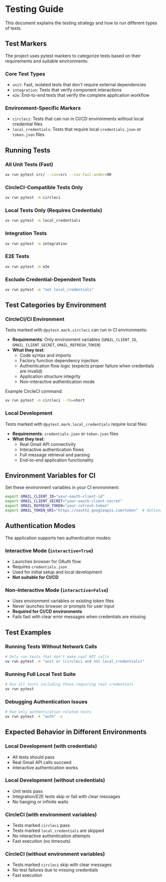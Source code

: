 # Testing Guide

This document explains the testing strategy and how to run different types of tests.

## Test Markers

The project uses pytest markers to categorize tests based on their requirements and suitable environments:

### Core Test Types
- `unit`: Fast, isolated tests that don't require external dependencies
- `integration`: Tests that verify component interactions  
- `e2e`: End-to-end tests that verify the complete application workflow

### Environment-Specific Markers
- `circleci`: Tests that can run in CI/CD environments without local credential files
- `local_credentials`: Tests that require local `credentials.json` or `token.json` files

## Running Tests

### All Unit Tests (Fast)
```bash
uv run pytest src/ --cov=src --cov-fail-under=90
```

### CircleCI-Compatible Tests Only
```bash
uv run pytest -m circleci
```

### Local Tests Only (Requires Credentials)
```bash
uv run pytest -m local_credentials
```

### Integration Tests
```bash
uv run pytest -m integration
```

### E2E Tests
```bash
uv run pytest -m e2e
```

### Exclude Credential-Dependent Tests
```bash
uv run pytest -m "not local_credentials"
```

## Test Categories by Environment

### CircleCI/CI Environment
Tests marked with `@pytest.mark.circleci` can run in CI environments:
- **Requirements**: Only environment variables (`GMAIL_CLIENT_ID`, `GMAIL_CLIENT_SECRET`, `GMAIL_REFRESH_TOKEN`)
- **What they test**:
  - Code syntax and imports
  - Factory function dependency injection
  - Authentication flow logic (expects proper failure when credentials are invalid)
  - Application structure integrity
  - Non-interactive authentication mode

Example CircleCI command:
```bash
uv run pytest -m circleci --tb=short
```

### Local Development
Tests marked with `@pytest.mark.local_credentials` require local files:
- **Requirements**: `credentials.json` or `token.json` files
- **What they test**:
  - Real Gmail API connectivity
  - Interactive authentication flows
  - Full message retrieval and parsing
  - End-to-end application functionality

## Environment Variables for CI

Set these environment variables in your CI environment:

```bash
export GMAIL_CLIENT_ID="your-oauth-client-id"
export GMAIL_CLIENT_SECRET="your-oauth-client-secret"  
export GMAIL_REFRESH_TOKEN="your-refresh-token"
export GMAIL_TOKEN_URI="https://oauth2.googleapis.com/token"  # Optional
```

## Authentication Modes

The application supports two authentication modes:

### Interactive Mode (`interactive=True`)
- Launches browser for OAuth flow
- Requires `credentials.json`
- Used for initial setup and local development
- **Not suitable for CI/CD**

### Non-Interactive Mode (`interactive=False`)  
- Uses environment variables or existing token files
- Never launches browser or prompts for user input
- **Required for CI/CD environments**
- Fails fast with clear error messages when credentials are missing

## Test Examples

### Running Tests Without Network Calls
```bash
# Only run tests that don't make real API calls
uv run pytest -m "unit or (circleci and not local_credentials)"
```

### Running Full Local Test Suite
```bash
# Run all tests including those requiring real credentials
uv run pytest
```

### Debugging Authentication Issues
```bash
# Run only authentication-related tests
uv run pytest -k "auth" -v
```

## Expected Behavior in Different Environments

### Local Development (with credentials)
- All tests should pass
- Real Gmail API calls succeed
- Interactive authentication works

### Local Development (without credentials)  
- Unit tests pass
- Integration/E2E tests skip or fail with clear messages
- No hanging or infinite waits

### CircleCI (with environment variables)
- Tests marked `circleci` pass
- Tests marked `local_credentials` are skipped
- No interactive authentication attempts
- Fast execution (no timeouts)

### CircleCI (without environment variables)
- Tests marked `circleci` skip with clear messages
- No test failures due to missing credentials
- Fast execution
